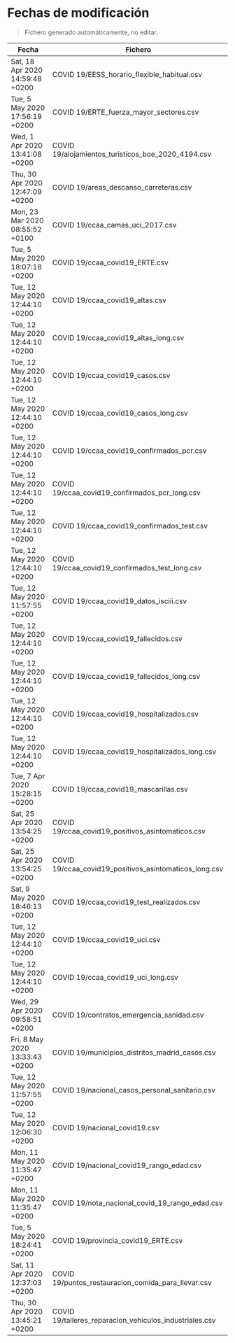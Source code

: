 # Fechas de modificación

> Fichero generado automáticamente, no editar.

| Fecha                           | Fichero                  |
|---------------------------------|--------------------------|
| Sat, 18 Apr 2020 14:59:48 +0200  | COVID 19/EESS_horario_flexible_habitual.csv |
| Tue, 5 May 2020 17:56:19 +0200  | COVID 19/ERTE_fuerza_mayor_sectores.csv |
| Wed, 1 Apr 2020 13:41:08 +0200  | COVID 19/alojamientos_turisticos_boe_2020_4194.csv |
| Thu, 30 Apr 2020 12:47:09 +0200  | COVID 19/areas_descanso_carreteras.csv |
| Mon, 23 Mar 2020 08:55:52 +0100  | COVID 19/ccaa_camas_uci_2017.csv |
| Tue, 5 May 2020 18:07:18 +0200  | COVID 19/ccaa_covid19_ERTE.csv |
| Tue, 12 May 2020 12:44:10 +0200  | COVID 19/ccaa_covid19_altas.csv |
| Tue, 12 May 2020 12:44:10 +0200  | COVID 19/ccaa_covid19_altas_long.csv |
| Tue, 12 May 2020 12:44:10 +0200  | COVID 19/ccaa_covid19_casos.csv |
| Tue, 12 May 2020 12:44:10 +0200  | COVID 19/ccaa_covid19_casos_long.csv |
| Tue, 12 May 2020 12:44:10 +0200  | COVID 19/ccaa_covid19_confirmados_pcr.csv |
| Tue, 12 May 2020 12:44:10 +0200  | COVID 19/ccaa_covid19_confirmados_pcr_long.csv |
| Tue, 12 May 2020 12:44:10 +0200  | COVID 19/ccaa_covid19_confirmados_test.csv |
| Tue, 12 May 2020 12:44:10 +0200  | COVID 19/ccaa_covid19_confirmados_test_long.csv |
| Tue, 12 May 2020 11:57:55 +0200  | COVID 19/ccaa_covid19_datos_isciii.csv |
| Tue, 12 May 2020 12:44:10 +0200  | COVID 19/ccaa_covid19_fallecidos.csv |
| Tue, 12 May 2020 12:44:10 +0200  | COVID 19/ccaa_covid19_fallecidos_long.csv |
| Tue, 12 May 2020 12:44:10 +0200  | COVID 19/ccaa_covid19_hospitalizados.csv |
| Tue, 12 May 2020 12:44:10 +0200  | COVID 19/ccaa_covid19_hospitalizados_long.csv |
| Tue, 7 Apr 2020 15:28:15 +0200  | COVID 19/ccaa_covid19_mascarillas.csv |
| Sat, 25 Apr 2020 13:54:25 +0200  | COVID 19/ccaa_covid19_positivos_asintomaticos.csv |
| Sat, 25 Apr 2020 13:54:25 +0200  | COVID 19/ccaa_covid19_positivos_asintomaticos_long.csv |
| Sat, 9 May 2020 18:46:13 +0200  | COVID 19/ccaa_covid19_test_realizados.csv |
| Tue, 12 May 2020 12:44:10 +0200  | COVID 19/ccaa_covid19_uci.csv |
| Tue, 12 May 2020 12:44:10 +0200  | COVID 19/ccaa_covid19_uci_long.csv |
| Wed, 29 Apr 2020 09:58:51 +0200  | COVID 19/contratos_emergencia_sanidad.csv |
| Fri, 8 May 2020 13:33:43 +0200  | COVID 19/municipios_distritos_madrid_casos.csv |
| Tue, 12 May 2020 11:57:55 +0200  | COVID 19/nacional_casos_personal_sanitario.csv |
| Tue, 12 May 2020 12:06:30 +0200  | COVID 19/nacional_covid19.csv |
| Mon, 11 May 2020 11:35:47 +0200  | COVID 19/nacional_covid19_rango_edad.csv |
| Mon, 11 May 2020 11:35:47 +0200  | COVID 19/nota_nacional_covid_19_rango_edad.csv |
| Tue, 5 May 2020 18:24:41 +0200  | COVID 19/provincia_covid19_ERTE.csv |
| Sat, 11 Apr 2020 12:37:03 +0200  | COVID 19/puntos_restauracion_comida_para_llevar.csv |
| Thu, 30 Apr 2020 13:45:21 +0200  | COVID 19/talleres_reparacion_vehiculos_industriales.csv |
